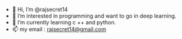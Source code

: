 - 👋 Hi, I’m @rajsecret14
- 👀 I’m interested in programming and want to go in deep learning.
- 🌱 I’m currently learning c ++ and python.
- 📫 my email : rajsecret14@gmail.com
